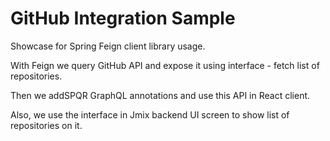 # GitHub Integration Sample

Showcase for Spring Feign client library usage.

With Feign we query GitHub API and expose it using interface - fetch list of repositories. 

Then we addSPQR GraphQL annotations and use this API in React client. 

Also, we use the interface in Jmix backend UI screen to show list of repositories on it. 